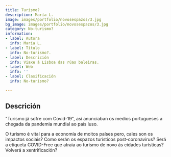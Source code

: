 ```yaml
---
title: Turismo?
description: María L.
image: images/portfolio/novosespazos/3.jpg
bg_image: images/portfolio/novosespazos/3.jpg
category: No-turismo?
information:
- label: Autora
  info: María L.
- label: Título
  info: No-turismo?.
- label: Descrición
  info: Viaxe á Lisboa das rúas baleiras.
- label: Web
  info: ''
- label: Clasificación
  info: No-turismo?

---
```

## Descrición

"Turismo já sofre com Covid-19", así anunciaban os medios portugueses a chegada da pandemia mundial ao país luso.

O turismo é vital para a economía de moitos países pero, cales son os impactos sociais? Como serán os espazos turísticos post-coronavirus? Será a etiqueta COVID-Free que atraia ao turismo de novo ás cidades turísticas? Volverá a xentrificación?